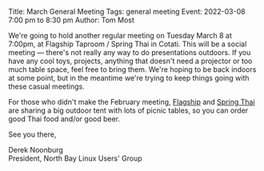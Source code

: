 Title: March General Meeting
Tags: general meeting
Event: 2022-03-08 7:00 pm to 8:30 pm
Author: Tom Most

We're going to hold another regular meeting on Tuesday March 8 at
7:00pm, at Flagship Taproom / Spring Thai in Cotati.  This will be a
social meeting &mdash; there's not really any way to do presentations
outdoors.  If you have any cool toys, projects, anything that doesn't
need a projector or too much table space, feel free to bring them.
We're hoping to be back indoors at some point, but in the meantime
we're trying to keep things going with these casual meetings.

For those who didn't make the February meeting, [Flagship](https://www.flagshiptaproom.com/cotati) and [Spring
Thai](https://www.springthai.net/) are sharing a big outdoor tent with lots of picnic tables, so you
can order good Thai food and/or good beer.

See you there,

Derek Noonburg<br>
President, North Bay Linux Users' Group
